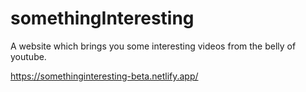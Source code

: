 # somethingInteresting
A website which brings you some interesting videos from the belly of youtube.

https://somethinginteresting-beta.netlify.app/
